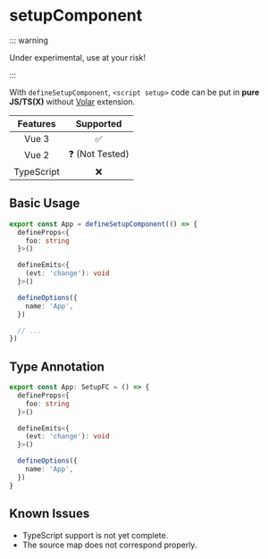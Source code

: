 # setupComponent

::: warning

Under experimental, use at your risk!

:::

With `defineSetupComponent`, `<script setup>` code can be put in **pure JS/TS(X)** without [Volar](https://github.com/johnsoncodehk/volar) extension.

|  Features  |        Supported        |
| :--------: | :---------------------: |
|   Vue 3    |   :white_check_mark:    |
|   Vue 2    | :question: (Not Tested) |
| TypeScript |           :x:           |

## Basic Usage

```ts
export const App = defineSetupComponent(() => {
  defineProps<{
    foo: string
  }>()

  defineEmits<{
    (evt: 'change'): void
  }>()

  defineOptions({
    name: 'App',
  })

  // ...
})
```

## Type Annotation

```ts
export const App: SetupFC = () => {
  defineProps<{
    foo: string
  }>()

  defineEmits<{
    (evt: 'change'): void
  }>()

  defineOptions({
    name: 'App',
  })
}
```

## Known Issues

- TypeScript support is not yet complete.
- The source map does not correspond properly.
